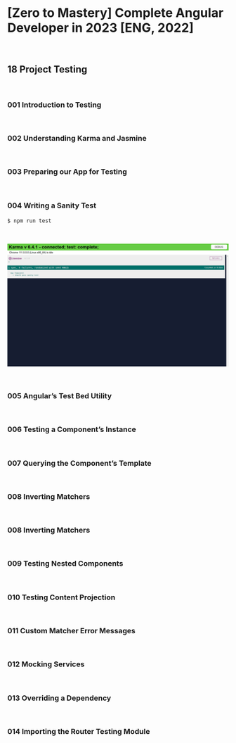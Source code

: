 # [Zero to Mastery] Complete Angular Developer in 2023 [ENG, 2022]

<br/>

## 18 Project Testing

<br/>

### 001 Introduction to Testing

<br/>

### 002 Understanding Karma and Jasmine

<br/>

### 003 Preparing our App for Testing

<br/>

### 004 Writing a Sanity Test

```
$ npm run test
```

<br/>

![Application](/img/pic-m18-p01.png?raw=true)

<br/>

### 005 Angular’s Test Bed Utility

<br/>

### 006 Testing a Component’s Instance

<br/>

### 007 Querying the Component’s Template

<br/>

### 008 Inverting Matchers

<br/>

### 008 Inverting Matchers

<br/>

### 009 Testing Nested Components

<br/>

### 010 Testing Content Projection

<br/>

### 011 Custom Matcher Error Messages

<br/>

### 012 Mocking Services

<br/>

### 013 Overriding a Dependency

<br/>

### 014 Importing the Router Testing Module
